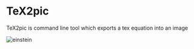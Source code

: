 TeX2pic
=======

TeX2pic is command line tool which exports a tex equation into an image

![einstein](https://github.com/JeroenMulkers/tex2pic/examples/einstein.png)
